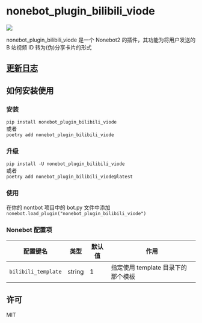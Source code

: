 # nonebot_plugin_bilibili_viode

[![](https://img.shields.io/badge/pypi-1.0.0-green)](https://pypi.org/project/nonebot-plugin-bilibili-viode/)

nonebot_plugin_bilibili_viode 是一个 Nonebot2 的插件，其功能为将用户发送的 B 站视频 ID 转为(伪)分享卡片的形式

## [更新日志](/CHANGELOG.markdown)

## 如何安装使用

### 安装

`pip install nonebot_plugin_bilibili_viode`  
或者  
`poetry add nonebot_plugin_bilibili_viode`

### 升级

`pip install -U nonebot_plugin_bilibili_viode`  
或者  
`poetry add nonebot_plugin_bilibili_viode@latest`

### 使用

在你的 nontbot 项目中的 bot.py 文件中添加  
`nonebot.load_plugin("nonebot_plugin_bilibili_viode")`

### Nonebot 配置项

| 配置键名            | 类型   | 默认值 | 作用                               |
| ------------------- | ------ | ------ | ---------------------------------- |
| `bilibili_template` | string | 1      | 指定使用 template 目录下的那个模板 |

## 许可

MIT
